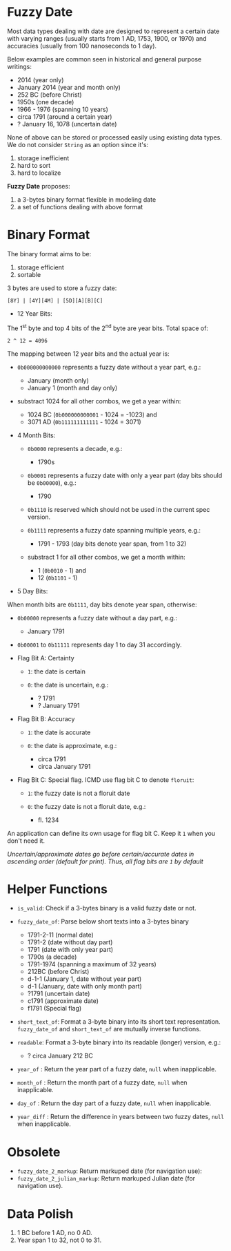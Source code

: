 Fuzzy Date
==========

Most data types dealing with date are designed to represent a certain date with
varying ranges (usually starts from 1 AD, 1753, 1900, or 1970) and accuracies
(usually from 100 nanoseconds to 1 day).

Below examples are common seen in historical and general purpose writings:

  + 2014 (year only)
  + January 2014 (year and month only)
  + 252 BC (before Christ)
  + 1950s (one decade)
  + 1966 - 1976 (spanning 10 years)
  + circa 1791 (around a certain year)
  + ? January 16, 1078 (uncertain date)

None of above can be stored or processed easily using existing data types. We
do not consider `String` as an option since it's:

  1. storage inefficient
  2. hard to sort
  3. hard to localize

**Fuzzy Date** proposes:

  1. a 3-bytes binary format flexible in modeling date
  2. a set of functions dealing with above format


Binary Format
=============

The binary format aims to be:

  1. storage efficient
  2. sortable

3 bytes are used to store a fuzzy date:

    [8Y] | [4Y][4M] | [5D][A][B][C]

+ 12 Year Bits:

The 1<sup>st</sup> byte and top 4 bits of the 2<sup>nd</sup> byte are year bits. Total space of:

    2 ^ 12 = 4096

The mapping between 12 year bits and the actual year is:

  - `0b000000000000` represents a fuzzy date without a year part, e.g.:

    * January (month only)
    * January 1 (month and day only)

  - substract 1024 for all other combos, we get a year within:

    * 1024 BC (`0b000000000001` - 1024 = -1023) and
    * 3071 AD (`0b111111111111` - 1024 =  3071)

+ 4 Month Bits:

  - `0b0000` represents a decade, e.g.:

    * 1790s

  - `0b0001` represents a fuzzy date with only a year part (day bits should be
    `0b00000`), e.g.:

    * 1790

  - `0b1110` is reserved which should not be used in the current spec version.

  - `0b1111` represents a fuzzy date spanning multiple years, e.g.:

    * 1791 - 1793 (day bits denote year span, from 1 to 32)

  - substract 1 for all other combos, we get a month within:

    * 1  (`0b0010` - 1) and
    * 12 (`0b1101` - 1)

+ 5 Day Bits:

When month bits are `0b1111`, day bits denote year span, otherwise:

  - `0b00000` represents a fuzzy date without a day part, e.g.:

    * January 1791

  - `0b00001` to `0b11111` represents day 1 to day 31 accordingly.

+ Flag Bit A: Certainty

  - `1`: the date is certain
  - `0`: the date is uncertain, e.g.:

    * ? 1791
    * ? January 1791

+ Flag Bit B: Accuracy

  - `1`: the date is accurate
  - `0`: the date is approximate, e.g.:

    * circa 1791
    * circa January 1791

+ Flag Bit C: Special flag. ICMD use flag bit C to denote `floruit`:

  - `1`: the fuzzy date is not a floruit date
  - `0`: the fuzzy date is not a floruit date, e.g.:

    * fl. 1234

An application can define its own usage for flag bit C. Keep it `1` when you
don't need it.

*Uncertain/approximate dates go before certain/accurate dates in
ascending order (default for print). Thus, all flag bits are `1` by default*


Helper Functions
================

+ `is_valid`: Check if a 3-bytes binary is a valid fuzzy date or not.

+ `fuzzy_date_of`: Parse below short texts into a 3-bytes binary

  - 1791-2-11 (normal date)
  - 1791-2 (date without day part)
  - 1791 (date with only year part)
  - 1790s (a decade)
  - 1791-1974 (spanning a maximum of 32 years)
  - 212BC (before Christ)
  - d-1-1 (January 1, date without year part)
  - d-1 (January, date with only month part)
  - ?1791 (uncertain date)
  - c1791 (approximate date)
  - f1791 (Special flag)

+ `short_text_of`: Format a 3-byte binary into its short text representation.
  `fuzzy_date_of` and `short_text_of` are mutually inverse functions.

+ `readable`: Format a 3-byte binary into its readable (longer) version, e.g.:

  - ? circa January 212 BC

+ `year_of`   : Return the year  part of a fuzzy date, `null` when inapplicable.
+ `month_of`  : Return the month part of a fuzzy date, `null` when inapplicable.
+ `day_of`    : Return the day   part of a fuzzy date, `null` when inapplicable.
+ `year_diff` : Return the difference in years between two fuzzy dates, `null`
  when inapplicable.


Obsolete
========

+ `fuzzy_date_2_markup`: Return markuped date (for navigation use):
+ `fuzzy_date_2_julian_markup`: Return markuped Julian date (for navigation use).


Data Polish
===========

1. 1 BC before 1 AD, no 0 AD.
2. Year span 1 to 32, not 0 to 31.
